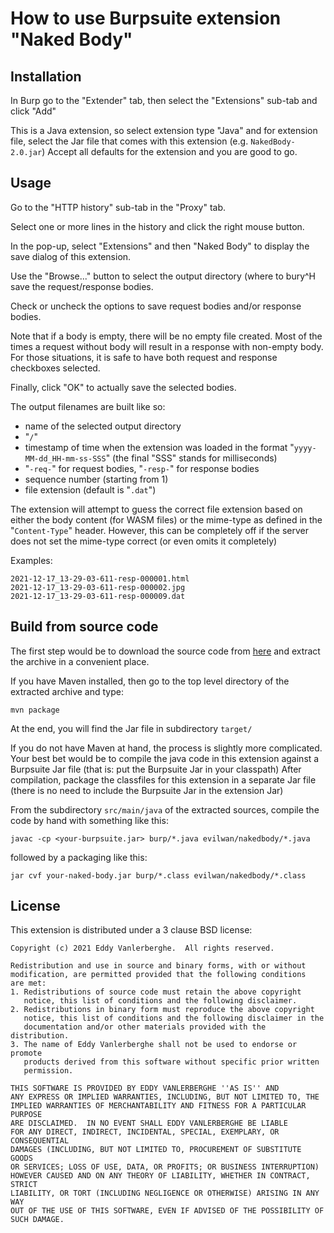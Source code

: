 # How to use Burpsuite extension "Naked Body"
## Installation
In Burp go to the "Extender" tab, then select the "Extensions" sub-tab and click "Add"

This is a Java extension, so select extension type "Java" and for extension file, select the Jar file that comes with
this extension (e.g. `NakedBody-2.0.jar`) Accept all defaults for the extension and you are good to go.

## Usage
Go to the "HTTP history" sub-tab in the "Proxy" tab.

Select one or more lines in the history and click the right mouse button.

In the pop-up, select "Extensions" and then "Naked Body" to display the save dialog of this extension.

Use the "Browse..." button to select the output directory (where to bury^H save the request/response bodies.

Check or uncheck the options to save request bodies and/or response bodies.

Note that if a body is empty, there will be no empty file created. Most of the times a request without body will result in a response with non-empty body. For those situations, it is safe to have both request and response checkboxes selected.

Finally, click "OK" to actually save the selected bodies.

The output filenames are built like so:

* name of the selected output directory
* "`/`"
* timestamp of time when the extension was loaded in the format "`yyyy-MM-dd_HH-mm-ss-SSS`" (the final "SSS" stands for milliseconds)
* "`-req-`" for request bodies, "`-resp-`" for response bodies
* sequence number (starting from 1)
* file extension (default is "`.dat`")

The extension will attempt to guess the correct file extension based on either the body content (for WASM files) or the mime-type as defined in the "`Content-Type`" header.
However, this can be completely off if the server does not set the mime-type correct (or even omits it completely)

Examples:

    2021-12-17_13-29-03-611-resp-000001.html
    2021-12-17_13-29-03-611-resp-000002.jpg
    2021-12-17_13-29-03-611-resp-000009.dat

## Build from source code

The first step would be to download the source code from <a href="http://www.evilwan.be/files/naked-body-1.0.tar.gz">here</a> and extract the
archive in a convenient place.

If you have Maven installed, then go to the top level directory of the extracted archive and type:

`mvn package`

At the end, you will find the Jar file in subdirectory `target/`

If you do not have Maven at hand, the process is slightly more complicated. Your best bet would be to compile the java code in this extension against
a Burpsuite Jar file (that is: put the Burpsuite Jar in your classpath) After compilation, package the classfiles for this extension in a separate Jar file
(there is no need to include the Burpsuite Jar in the extension Jar)

From the subdirectory `src/main/java` of the extracted sources, compile the code by hand with something like this:

`javac -cp <your-burpsuite.jar> burp/*.java evilwan/nakedbody/*.java`

followed by a packaging like this:

`jar cvf your-naked-body.jar burp/*.class evilwan/nakedbody/*.class`

## License

This extension is distributed under a 3 clause BSD license:


    Copyright (c) 2021 Eddy Vanlerberghe.  All rights reserved.
    
    Redistribution and use in source and binary forms, with or without
    modification, are permitted provided that the following conditions
    are met:
    1. Redistributions of source code must retain the above copyright
       notice, this list of conditions and the following disclaimer.
    2. Redistributions in binary form must reproduce the above copyright
       notice, this list of conditions and the following disclaimer in the
       documentation and/or other materials provided with the distribution.
    3. The name of Eddy Vanlerberghe shall not be used to endorse or promote
       products derived from this software without specific prior written
       permission.
    
    THIS SOFTWARE IS PROVIDED BY EDDY VANLERBERGHE ''AS IS'' AND
    ANY EXPRESS OR IMPLIED WARRANTIES, INCLUDING, BUT NOT LIMITED TO, THE
    IMPLIED WARRANTIES OF MERCHANTABILITY AND FITNESS FOR A PARTICULAR PURPOSE
    ARE DISCLAIMED.  IN NO EVENT SHALL EDDY VANLERBERGHE BE LIABLE
    FOR ANY DIRECT, INDIRECT, INCIDENTAL, SPECIAL, EXEMPLARY, OR CONSEQUENTIAL
    DAMAGES (INCLUDING, BUT NOT LIMITED TO, PROCUREMENT OF SUBSTITUTE GOODS
    OR SERVICES; LOSS OF USE, DATA, OR PROFITS; OR BUSINESS INTERRUPTION)
    HOWEVER CAUSED AND ON ANY THEORY OF LIABILITY, WHETHER IN CONTRACT, STRICT
    LIABILITY, OR TORT (INCLUDING NEGLIGENCE OR OTHERWISE) ARISING IN ANY WAY
    OUT OF THE USE OF THIS SOFTWARE, EVEN IF ADVISED OF THE POSSIBILITY OF
    SUCH DAMAGE.


